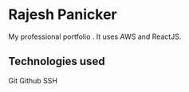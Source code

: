 # Rajesh Panicker

My professional portfolio . It uses AWS and ReactJS.

## Technologies used
Git Github
SSH
